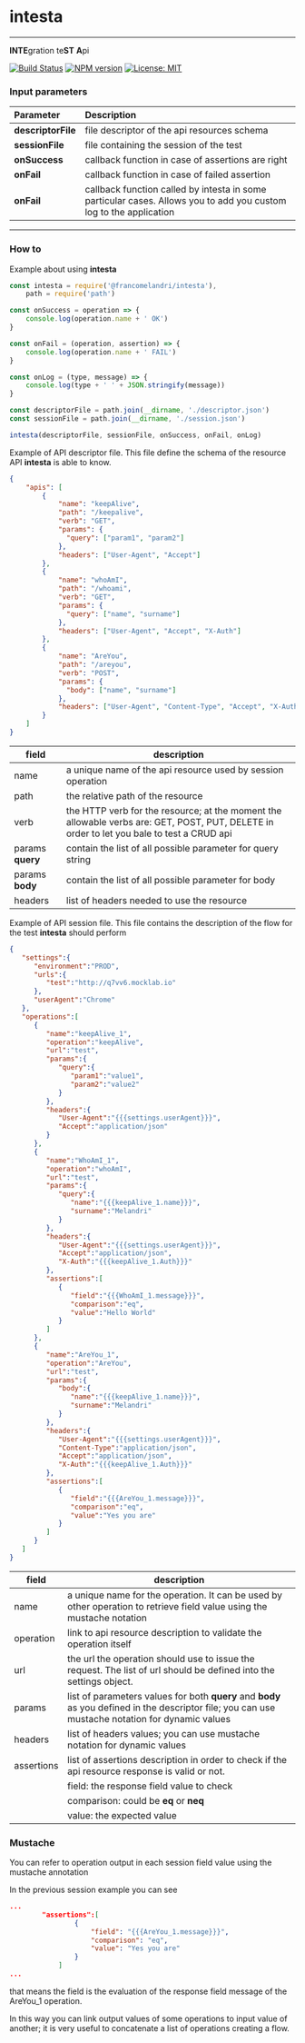 # intesta

------



**INTE**gration te**ST** **A**pi

[![Build Status](https://travis-ci.org/FrancoMelandri/intesta.svg?branch=master)](https://travis-ci.org/FrancoMelandri/intesta) [![NPM version](https://img.shields.io/npm/v/@francomelandri/intesta.svg?style=flat)](https://www.npmjs.com/package/@francomelandri/intesta) [![License: MIT](https://img.shields.io/badge/License-MIT-yellow.svg)](https://opensource.org/licenses/MIT)

### Input parameters

| Parameter        | Description                                 |
| :--------------- | :------------------------------------------ |
| **descriptorFile** | file descriptor of the api resources schema |
| **sessionFile**    | file containing the session of the test     |
| **onSuccess** | callback function in case of assertions are right |
| **onFail** | callback function in case of failed assertion |
| **onFail** | callback function called by intesta in some particular cases. Allows you to add you custom log to the application |





---



### How to



Example about using **intesta**


```javascript
const intesta = require('@francomelandri/intesta'),
    path = require('path')

const onSuccess = operation => {
    console.log(operation.name + ' OK')
}

const onFail = (operation, assertion) => {
    console.log(operation.name + ' FAIL')
}

const onLog = (type, message) => {
    console.log(type + ' ' + JSON.stringify(message))
}

const descriptorFile = path.join(__dirname, './descriptor.json')
const sessionFile = path.join(__dirname, './session.json')

intesta(descriptorFile, sessionFile, onSuccess, onFail, onLog)
```



Example of API descriptor file. This file define the schema of the resource API **intesta** is able to know.

```json
{
	"apis": [
        {
            "name": "keepAlive",
            "path": "/keepalive",
            "verb": "GET",
            "params": {
              "query": ["param1", "param2"]
            },
            "headers": ["User-Agent", "Accept"]
        },
        {
            "name": "whoAmI",
            "path": "/whoami",
            "verb": "GET",
            "params": {
              "query": ["name", "surname"]
            },
            "headers": ["User-Agent", "Accept", "X-Auth"]
        },
        {
            "name": "AreYou",
            "path": "/areyou",
            "verb": "POST",
            "params": {
              "body": ["name", "surname"]
            },
            "headers": ["User-Agent", "Content-Type", "Accept", "X-Auth"]
        }
    ]
}
```



| field            | description                                                  |
| ---------------- | ------------------------------------------------------------ |
| name             | a unique name of the api resource used by session operation  |
| path             | the relative path of the resource                            |
| verb             | the HTTP verb for the resource; at the moment the allowable verbs are: GET, POST, PUT, DELETE in order to let you bale to test a CRUD api |
| params **query** | contain the list of all possible parameter for query string  |
| params **body**  | contain the list of all possible parameter for body          |
| headers          | list of headers needed to use the resource                   |



Example of API session file. 
This file contains the description of the flow for the test **intesta** should perform

```json
{ 
   "settings":{ 
      "environment":"PROD",
      "urls":{ 
         "test":"http://q7vv6.mocklab.io"
      },
      "userAgent":"Chrome"
   },
   "operations":[ 
      { 
         "name":"keepAlive_1",
         "operation":"keepAlive",
         "url":"test",
         "params":{ 
            "query":{ 
               "param1":"value1",
               "param2":"value2"
            }
         },
         "headers":{ 
            "User-Agent":"{{{settings.userAgent}}}",
            "Accept":"application/json"
         }
      },
      { 
         "name":"WhoAmI_1",
         "operation":"whoAmI",
         "url":"test",
         "params":{ 
            "query":{ 
               "name":"{{{keepAlive_1.name}}}",
               "surname":"Melandri"
            }
         },
         "headers":{ 
            "User-Agent":"{{{settings.userAgent}}}",
            "Accept":"application/json",
            "X-Auth":"{{{keepAlive_1.Auth}}}"
         },
         "assertions":[ 
            { 
               "field":"{{{WhoAmI_1.message}}}",
               "comparison":"eq",
               "value":"Hello World"
            }
         ]
      },
      { 
         "name":"AreYou_1",
         "operation":"AreYou",
         "url":"test",
         "params":{ 
            "body":{ 
               "name":"{{{keepAlive_1.name}}}",
               "surname":"Melandri"
            }
         },
         "headers":{ 
            "User-Agent":"{{{settings.userAgent}}}",
            "Content-Type":"application/json",
            "Accept":"application/json",
            "X-Auth":"{{{keepAlive_1.Auth}}}"
         },
         "assertions":[ 
            { 
               "field":"{{{AreYou_1.message}}}",
               "comparison":"eq",
               "value":"Yes you are"
            }
         ]
      }
   ]
}
```



| field      | description                                                  |
| ---------- | ------------------------------------------------------------ |
| name       | a unique name for the operation. It can be used by other operation to retrieve field value using the mustache notation |
| operation  | link to api resource description to validate the operation itself |
| url        | the url the operation should use to issue the request. The list of url should be defined into the settings object. |
| params     | list of parameters values for both **query** and **body** as you defined in the descriptor file; you can use mustache notation for dynamic values |
| headers    | list of headers values; you can use mustache notation for dynamic values |
| assertions | list of assertions description in order to check if the api resource response is valid or not. |
|            | field: the response field value to check                     |
|            | comparison: could be **eq** or **neq**                       |
|            | value: the expected value                                    |



### Mustache

You can refer to operation output in each session field value using the mustache annotation

In the previous session example you can see 

```json
...
		"assertions":[
				{
					"field": "{{{AreYou_1.message}}}",
					"comparison": "eq",
					"value": "Yes you are"
				}
			]
...
```



that means the field is the evaluation of the response field message of the AreYou_1 operation.

In this way you can link output values of some operations to input value of another; it is very useful to concatenate a list of operations creating a flow.
